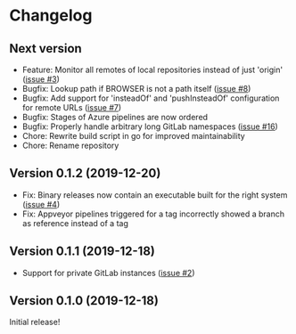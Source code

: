 # Changelog

## Next version

* Feature: Monitor all remotes of local repositories instead of just 'origin' ([issue #3](https://github.com/nbedos/cistern/issues/3))
* Bugfix: Lookup path if BROWSER is not a path itself ([issue #8](https://github.com/nbedos/cistern/issues/8))
* Bugfix: Add support for 'insteadOf' and 'pushInsteadOf' configuration for remote URLs  ([issue #7](https://github.com/nbedos/cistern/issues/7))
* Bugfix: Stages of Azure pipelines are now ordered
* Bugfix: Properly handle arbitrary long GitLab namespaces ([issue #16](https://github.com/nbedos/cistern/issues/16))
* Chore: Rewrite build script in go for improved maintainability
* Chore: Rename repository


## Version 0.1.2 (2019-12-20)

* Fix: Binary releases now contain an executable built for the right system ([issue #4](https://github.com/nbedos/cistern/issues/4))
* Fix: Appveyor pipelines triggered for a tag incorrectly showed a branch as reference instead of a tag


## Version 0.1.1 (2019-12-18)

* Support for private GitLab instances ([issue #2](https://github.com/nbedos/cistern/issues/2))


## Version 0.1.0 (2019-12-18)
Initial release!
